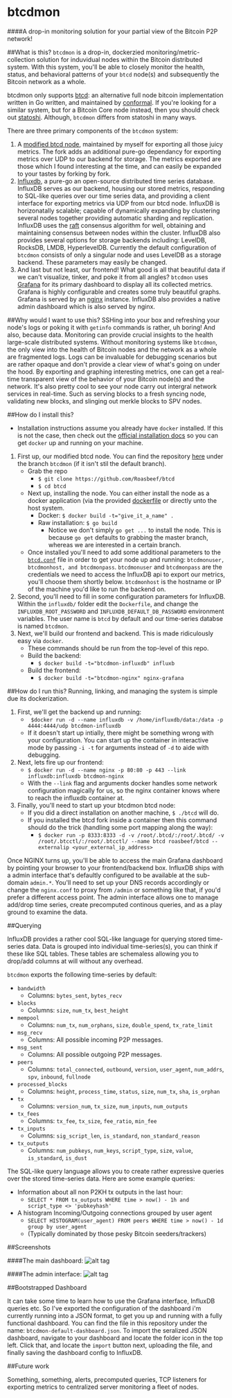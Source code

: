 btcdmon
========
####A drop-in monitoring solution for your partial view of the Bitcoin P2P network!

##What is this?
`btcdmon` is a drop-in, dockerzied monitoring/metric-collection solution for induvidual nodes within the Bitcoin distributed system. With this system, you'll be able to closely monitor the health, status, and behavioral patterns of your ```btcd``` node(s) and subsequently the Bitcoin network as a whole. 

btcdmon only supports [btcd](https://github.com/conformal/btcd): an alternative full node bitcoin implementation written in Go written, and maintained by [conformal](https://www.conformal.com/). If you're looking for a similar system, but for a Bitcoin Core node instead, then you should check out [statoshi](https://github.com/jlopp/statoshi). Although, `btcdmon` differs from statoshi in many ways.

There are three primary components of the `btcdmon` system: 

1. A [modified btcd node](https://github.com/Roasbeef/btcd), maintained by myself for exporting all those juicy metrics. The fork adds an additional pure-go dependancy for exporting metrics over UDP to our backend for storage. The metrics exported are those which I found interesting at the time, and can easily be expanded to your tastes by forking by fork. 
2. [Influxdb](http://influxdb.com/), a pure-go an open-source distributed time series database. InfluxDB serves as our backend, housing our stored metrics, responding to SQL-like queries over our time series data, and providing a client interface for exporting metrics via UDP from our btcd node. InfluxDB is horizonatally scalable; capable of dynamically expanding by clustering several nodes together providing automatic sharding and replication. InfluxDB uses the [raft](https://raftconsensus.github.io/) consensus algorithm for well, obtaining and maintaining consensus between nodes within the cluster. InfluxDB also provides several options for storage backends including: LevelDB, RocksDB, LMDB, HyperlevelDB. Currently the default configuration of `btcdmon` consists of only a singular node and uses LevelDB as a storage backend. These parameters may easily be changed. 
3. And last but not least, our frontend! What good is all that beautiful data if we can't visualize, tinker, and poke it from all angles? `btcdmon` uses [Grafana](http://grafana.org/) for its primary dashboard to display all its collected metrics. Grafana is highly configurable and creates some truly beautiful graphs. Grafana is served by an [nginx](http://nginx.org/) instance. InfluxDB also provides a native admin dashboard which is also served by nginx. 


##Why would I want to use this?
SSHing into your box and refreshing your node's logs or poking it with `getinfo` commands is rather, uh boring! And also, because data. Monitoring can provide crucial insights to the health large-scale distributed systems. Without monitoring systems like  `btcdmon`, the only view into the health of Bitcoin nodes and the network as a whole are fragmented logs. Logs can be invaluable for debugging scenarios but are rather opaque and don't provide a clear view of what's going on under the hood. By exporting and graphing interesting metrics, one can get a real-time transparent view of the behavior of your Bitcoin node(s) and the network. It's also pretty cool to see your node carry out intergral network services in real-time. Such as serving blocks to a fresh syncing node, validating new blocks, and slinging out merkle blocks to SPV nodes. 

##How do I install this?
* Installation instructions assume you already have ```docker``` installed. If this is not the case, then check out the [official installation docs](https://docs.docker.com/installation/) so you can get ```docker``` up and running on your machine. 

1. First up, our modified btcd node. You can find the repository [here](https://github.com/Roasbeef/btcd) under the branch `btcdmon` (if it isn't stil the default branch). 
   * Grab the repo
     * ```$ git clone https://github.com/Roasbeef/btcd```
     * ```$ cd btcd```
   * Next up, installing the node. You can either install the node as a docker application (via the provided [dockerfile](https://github.com/Roasbeef/btcd/blob/btcdmon/Dockerfile) or directly unto the host system. 
     * Docker: ```$ docker build -t="give_it_a_name" .```
     * Raw installation: ```$ go build```
        * Notice we don't simply `go get ...` to install the node. This is because `go get` defaults to grabbing the master branch, whereas we are interested in a certain branch. 
   * Once installed you'll need to add some additional parameters to the [`btcd.conf`](https://github.com/Roasbeef/btcd/blob/btcdmon/sample-btcd.conf) file in order to get your node up and running: `btcdmonuser, btcdmonhost, and btcdmonpass`. `btcdmonuser` and `btcdmonpass` are the credentials we need to access the InfluxDB api to export our metrics, you'll choose them shortly below. `btcdmonhost` is the hostname or IP of the machine you'd like to run the backend on. 
2. Second, you'll need to fill in some configuration parameters for InfluxDB. Within the `influxdb/` folder edit the `Dockerfile`, and change the `INFLUXDB_ROOT_PASSWORD` and `INFLUXDB_DEFAULT_DB_PASSWORD` environment variables. The user name is `btcd` by default and our time-series databse is named `btcdmon`.
3. Next, we'll build our frontend and backend. This is made ridiculously easy via `docker`.
   * These commands should be run from the top-level of this repo. 
   * Build the backend:
     * ```$ docker build -t="btcdmon-influxdb" influxb```
   * Build the frontend:
     * ```$ docker build -t="btcdmon-nginx" nginx-grafana```

##How do I run this? 
Running, linking, and managing the system is simple due its dockerization. 

1. First, we'll get the backend up and running:
   * ``` $docker run -d --name influxdb -v /home/influxdb/data:/data -p 4444:4444/udp btcdmon-influxdb```
   * If it doesn't start up intially, there might be something wrong with your configuration. You can start up the container in interactive mode by passing `-i -t` for arguments instead of `-d` to aide with debugging. 
2. Next, lets fire up our frontend:
   * ```$ docker run -d --name nginx -p 80:80 -p 443 --link influxdb:influxdb btcdmon-nginx```
   * With the `--link` flag and arguments docker handles some network configuration magically for us, so the nginx container knows where to reach the influxdb container at. 
3. Finally, you'll need to start up your btcdmon btcd node:
   * If you did a direct installation on another machine, ```$ ./btcd``` will do.
   * If you installed the btcd fork inside a container then this command should do the trick (handling some port mapping along the way):
     * ```$ docker run -p 8333:8333 -d -v /root/.btcd/:/root/.btcd/ -v /root/.btcctl/:/root/.btcctl/ --name btcd roasbeef/btcd --externalip <your_external_ip_address>```

Once NGINX turns up, you'll be able to access the main Grafana dashboard by pointing your browser to your frontend/backend box.
InfluxDB ships with a admin interface that's defaultly configured to be available at the sub-domain `admin.*`. You'll need to set up your DNS records accordingly or change the `nginx.conf` to proxy from `/admin` or something like that, if you'd prefer a different access point. The admin interface allows one to manage add/drop time series, create precomputed continous queries, and as a play ground to examine the data. 

##Querying 

InfluxDB provides a rather cool SQL-like language for querying stored time-series data. Data is grouped into individual time-series(s), you can think if these like SQL tables. These tables are schemaless allowing you to drop/add columns at will without any overhead. 

`btcdmon` exports the following time-series by default: 
  * `bandwidth`
    * Columns: `bytes_sent`, `bytes_recv`
  * `blocks`
    * Columns: `size`, `num_tx`, `best_height`
  * `mempool`
    * Columns: `num_tx`, `num_orphans`, `size`, `double_spend`, `tx_rate_limit`
  * `msg_recv`
    * Columns: All possible incoming P2P messages. 
  * `msg_sent`
    * Columns: All possible outgoing P2P messages. 
  * `peers`
    * Columns: `total_connected`, `outbound`, `version`, `user_agent`, `num_addrs`, `spv`, `inbound`, `fullnode`
  * `processed_blocks`
    * Columns: `height`, `process_time`, `status`, `size`, `num_tx`, `sha`, `is_orphan`
  * `tx`
    * Columns: `version_num`, `tx_size`, `num_inputs`, `num_outputs`
  * `tx_fees`
    * Columns: `tx_fee`, `tx_size`, `fee_ratio`, `min_fee`
  * `tx_inputs`
    * Columns: `sig_script_len`, `is_standard`, `non_standard_reason`
  * `tx_outputs`
    * Columns: `num_pubkeys`, `num_keys`, `script_type`, `size`, `value`, `is_standard`, `is_dust`

The SQL-like query language allows you to create rather expressive queries over the stored time-series data. 
Here are some example queries:
  * Information about all non P2KH tx outputs in the last hour:
    * ```SELECT * FROM tx_outputs WHERE time > now() - 1h and script_type <> 'pubkeyhash'```
  * A histogram Incoming/Outgoing connections grouped by user agent
    * ```SELECT HISTOGRAM(user_agent) FROM peers WHERE time > now() - 1d group by user_agent```
    * (Typically dominated by those pesky Bitcoin seeders/trackers)


##Screenshots

####The main dashboard:
![alt tag](https://raw.githubusercontent.com/Roasbeef/btcdmon/master/screenshots/admin.png)

####The admin interface: 
![alt tag](https://raw.githubusercontent.com/Roasbeef/btcdmon/master/screenshots/dashboard.png)

##Bootstrapped Dashboard

It can take some time to learn how to use the Grafana interface, InfluxDB queries etc. So I've exported the configuration of the dashboard i'm currently running into a JSON format, to get you up and running with a fully functional dashboard. You can find the file in this repository under the name: `btcdmon-default-dashboard.json`. To import the seralized JSON dashboard, navigate to your dashboard and locate the folder icon in the top left. Click that, and locate the `import` button next, uploading the file, and finally saving the dashboard config to InfluxDB. 

##Future work

Something, something, alerts, precomputed queries, TCP listeners for exporting metrics to centralized server monitoring a fleet of nodes. 
